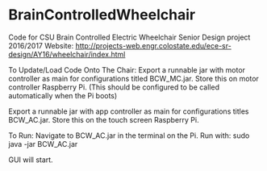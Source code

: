 # BrainControlledWheelchair
Code for CSU Brain Controlled Electric Wheelchair Senior Design project 2016/2017
Website: http://projects-web.engr.colostate.edu/ece-sr-design/AY16/wheelchair/index.html

To Update/Load Code Onto The Chair:
Export a runnable jar with motor controller as main for configurations titled BCW_MC.jar. Store this on motor controller Raspberry Pi.
(This should be configured to be called automatically when the Pi boots)

Export a runnable jar with app controller as main for configurations titles BCW_AC.jar. Store this on the touch screen Raspberry Pi.

To Run:
Navigate to BCW_AC.jar in the terminal on the Pi. 
Run with: sudo java -jar BCW_AC.jar

GUI will start.
